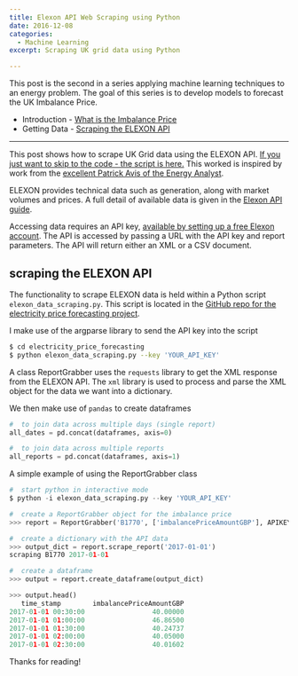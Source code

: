 ```yaml
---
title: Elexon API Web Scraping using Python
date: 2016-12-08
categories:
  - Machine Learning 
excerpt: Scraping UK grid data using Python

---
```

This post is the second in a series applying machine learning techniques to an energy problem.  The goal of this series is to develop models to forecast the UK Imbalance Price.  

- Introduction - [What is the Imbalance Price](http://adgefficiency.com/what-is-the-uk-imbalance-price/)
- Getting Data - [Scraping the ELEXON API](http://adgefficiency.com/elexon-api-web-scraping-using-python/)

---

This post shows how to scrape UK Grid data using the ELEXON API.  [If you just want to skip to the code - the script is here.](https://github.com/ADGEfficiency/electricity_price_forecasting/blob/master/elexon_data_scraping.py)  This worked is inspired by work from the [excellent Patrick Avis of the Energy Analyst](http://energyanalyst.co.uk/).  

ELEXON provides technical data such as generation, along with market volumes and prices. A full detail of available data is given in the [Elexon API guide](https://www.elexon.co.uk/guidance-note/bmrs-api-data-push-user-guide/).

Accessing data requires an API key, [available by setting up a free Elexon account](https://www.elexonportal.co.uk/registration/newuser).  The API is accessed by passing a URL with the API key and report parameters.  The API will return either an XML or a CSV document.

## scraping the ELEXON API

The functionality to scrape ELEXON data is held within a Python script `elexon_data_scraping.py`.  This script is located in the [GitHub repo for the electricity price forecasting project](https://github.com/ADGEfficiency/electricity_price_forecasting/blob/master/elexon_data_scraping.py).

I make use of the argparse library to send the API key into the script

```bash
$ cd electricity_price_forecasting
$ python elexon_data_scraping.py --key 'YOUR_API_KEY'
```

A class ReportGrabber uses the `requests` library to get the XML response from the ELEXON API.  The `xml` library is used to process and parse the XML object for the data we want into a dictionary.  

We then make use of `pandas` to create dataframes

```python
#  to join data across multiple days (single report)
all_dates = pd.concat(dataframes, axis=0)

#  to join data across multiple reports
all_reports = pd.concat(dataframes, axis=1)
```

A simple example of using the ReportGrabber class

```python
#  start python in interactive mode
$ python -i elexon_data_scraping.py --key 'YOUR_API_KEY'

#  create a ReportGrabber object for the imbalance price
>>> report = ReportGrabber('B1770', ['imbalancePriceAmountGBP'], APIKEY)

#  create a dictionary with the API data
>>> output_dict = report.scrape_report('2017-01-01')
scraping B1770 2017-01-01

#  create a dataframe
>>> output = report.create_dataframe(output_dict)

>>> output.head()
   time_stamp        imbalancePriceAmountGBP                      
2017-01-01 00:30:00                 40.00000
2017-01-01 01:00:00                 46.86500
2017-01-01 01:30:00                 40.24737
2017-01-01 02:00:00                 40.05000
2017-01-01 02:30:00                 40.01602
```

Thanks for reading!
